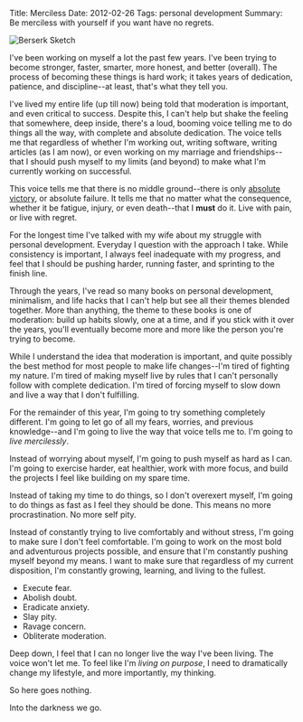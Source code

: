 Title: Merciless
Date: 2012-02-26
Tags: personal development
Summary:
    Be merciless with yourself if you want have no regrets.


![Berserk Sketch][]


I've been working on myself a lot the past few years.  I've been trying to
become stronger, faster, smarter, more honest, and better (overall).  The
process of becoming these things is hard work; it takes years of dedication,
patience, and discipline--at least, that's what they tell you.

I've lived my entire life (up till now) being told that moderation is
important, and even critical to success.  Despite this, I can't help but shake
the feeling that somewhere, deep inside, there's a loud, booming voice telling
me to do things all the way, with complete and absolute dedication.  The voice
tells me that regardless of whether I'm working out, writing software, writing
articles (as I am now), or even working on my marriage and friendships--that I
should push myself to my limits (and beyond) to make what I'm currently working
on successful.

This voice tells me that there is no middle ground--there is only
[absolute victory][], or absolute failure.  It tells me that no matter what the
consequence, whether it be fatigue, injury, or even death--that I **must** do
it.  Live with pain, or live with regret.

For the longest time I've talked with my wife about my struggle with personal
development.  Everyday I question with the approach I take.  While consistency
is important, I always feel inadequate with my progress, and feel that I should
be pushing harder, running faster, and sprinting to the finish line.

Through the years, I've read so many books on personal development, minimalism,
and life hacks that I can't help but see all their themes blended together.
More than anything, the theme to these books is one of moderation: build up
habits slowly, one at a time, and if you stick with it over the years, you'll
eventually become more and more like the person you're trying to become.

While I understand the idea that moderation is important, and quite possibly
the best method for most people to make life changes--I'm tired of fighting my
nature.  I'm tired of making myself live by rules that I can't personally
follow with complete dedication.  I'm tired of forcing myself to slow down and
live a way that I don't fulfilling.

For the remainder of this year, I'm going to try something completely
different.  I'm going to let go of all my fears, worries, and previous
knowledge--and I'm going to live the way that voice tells me to.  I'm going to
*live mercilessly*.

Instead of worrying about myself, I'm going to push myself as hard as I can.
I'm going to exercise harder, eat healthier, work with more focus, and build
the projects I feel like building on my spare time.

Instead of taking my time to do things, so I don't overexert myself, I'm going
to do things as fast as I feel they should be done.  This means no more
procrastination.  No more self pity. 

Instead of constantly trying to live comfortably and without stress, I'm going
to make sure I don't feel comfortable.  I'm going to work on the most bold and
adventurous projects possible, and ensure that I'm constantly pushing myself
beyond my means.  I want to make sure that regardless of my current
disposition, I'm constantly growing, learning, and living to the fullest.

-   Execute fear.
-   Abolish doubt.
-   Eradicate anxiety.
-   Slay pity.
-   Ravage concern.
-   Obliterate moderation.

Deep down, I feel that I can no longer live the way I've been living.  The
voice won't let me.  To feel like I'm *living on purpose*, I need to
dramatically change my lifestyle, and more importantly, my thinking.

So here goes nothing.

Into the darkness we go.


  [Berserk Sketch]: {filename}/images/2012/berserk-sketch.png "Berserk Sketch"
  [absolute victory]: {filename}/articles/2011/absolute-victory.md "Absolute Victory"

